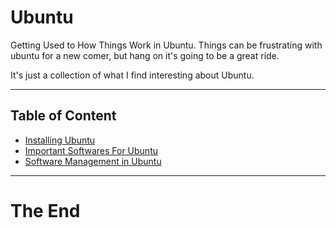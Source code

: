 # Ubuntu

Getting Used to How Things Work in Ubuntu. Things can be frustrating with ubuntu for a new comer, but hang on it's going to be a great ride.

It's just a collection of what I find interesting about Ubuntu.

---

## Table of Content

- [Installing Ubuntu](installing_ubuntu.md)
- [Important Softwares For Ubuntu](important_softwares_for_ubuntu.md)
- [Software Management in Ubuntu](software_management_in_ubuntu.md)

---

# The End
